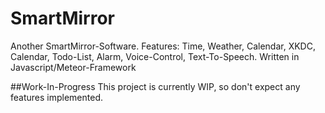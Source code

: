 # SmartMirror
Another SmartMirror-Software. Features: Time, Weather, Calendar, XKDC, Calendar, Todo-List, Alarm, Voice-Control, Text-To-Speech. Written in Javascript/Meteor-Framework

##Work-In-Progress
This project is currently WIP, so don't expect any features implemented.
